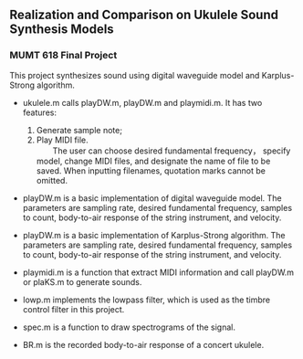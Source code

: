 ## Realization and Comparison on Ukulele Sound Synthesis Models
### MUMT 618 Final Project

This project synthesizes sound using digital waveguide model and Karplus-Strong algorithm.

- ukulele.m calls playDW.m, playDW.m and playmidi.m. It has two features:
  1. Generate sample note;
  2. Play MIDI file.  
&emsp;&emsp;The user can choose desired fundamental frequency， specify model, change MIDI files, and designate the name of file to be saved.
When inputting filenames, quotation marks cannot be omitted.

- playDW.m is a basic implementation of digital waveguide model. The parameters are sampling rate, desired fundamental frequency, samples to count, body-to-air response of the string instrument, and velocity.

- playDW.m is a basic implementation of Karplus-Strong algorithm. The parameters are sampling rate, desired fundamental frequency, samples to count, body-to-air response of the string instrument, and velocity.

- playmidi.m is a function that extract MIDI information and call playDW.m or plaKS.m to generate sounds.

- lowp.m implements the lowpass filter, which is used as the timbre control filter in this project.

- spec.m is a function to draw spectrograms of the signal.

- BR.m is the recorded body-to-air response of a concert ukulele.
